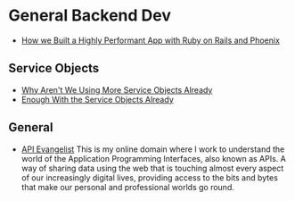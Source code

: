 # General Backend Dev

- [How we Built a Highly Performant App with Ruby on Rails and Phoenix](https://www.monterail.com/blog/ruby-on-rails-development-phoenix-elixir)

## Service Objects

- [Why Aren't We Using More Service Objects Already](https://aaronlasseigne.com/2017/11/08/why-arent-we-using-more-service-objects-already/)
- [Enough With the Service Objects Already](https://avdi.codes/service-objects/)

## General

- [API Evangelist](https://apievangelist.com/)
  This is my online domain where I work to understand the world of the Application Programming Interfaces, also known as APIs. A way of sharing data using the web that is touching almost every aspect of our increasingly digital lives, providing access to the bits and bytes that make our personal and professional worlds go round.


